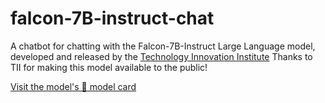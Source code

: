 # falcon-7B-instruct-chat
 A chatbot for chatting with the Falcon-7B-Instruct Large Language model, developed and released by the [Technology Innovation Institute](https://www.tii.ae/)  Thanks to TII for making this model available to the public!
 
[Visit the model's 🤗 model card](https://huggingface.co/tiiuae/falcon-7b-instruct)